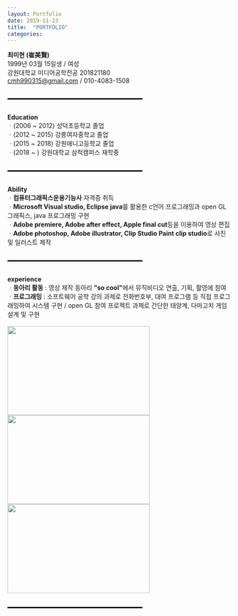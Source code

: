 ```yaml
---
layout: Portfolio
date: 2019-11-23
title:  "PORTFOLIO"
categories: 
---
```


<b>최미현 (崔美賢)</b>
<br>1999년 03월 15일생 / 여성
<br>강원대학교 미디어공학전공 201821180
<br>cmh990315@gmail.com / 010-4083-1508
<br>
<br>
<hr align="left" style="border: solid 1.5px black; width: 60%;">
<br><b>Education</b>
<br>ㆍ(2006 ~ 2012) 성덕초등학교 졸업
<br>ㆍ(2012 ~ 2015) 강릉여자중학교 졸업
<br>ㆍ(2015 ~ 2018) 강원애니고등학교 졸업
<br>ㆍ(2018 ~     ) 강원대학교 삼척캠퍼스 재학중
<br>
<br>
<hr align="left" style="border: solid 1.5px black; width: 60%;">
<br><b>Ability</b>
<br>ㆍ<b>컴퓨터그래픽스운용기능사</b> 자격증 취득
<br>ㆍ<b>Microsoft Visual studio, Eclipse java</b>를 활용한 c언어 프로그래밍과 open GL 그래픽스, java 프로그래밍 구현
<br>ㆍ<b>Adobe premiere, Adobe after effect, Apple final cut</b>등을 이용하여 영상 편집
<br>ㆍ<b>Adobe photoshop, Adobe illustrator, Clip Studio Paint clip studio</b>로 사진 및 일러스트 제작
<br>
<br>
<hr align="left" style="border: solid 1.5px black; width: 60%;">
<br><b>experience</b>
<br>ㆍ<b>동아리 활동</b> : 영상 제작 동아리 <b>"so cool"</b>에서 뮤직비디오 연출, 기획, 촬영에 참여
<br>ㆍ<b>프로그래밍</b> : 소프트웨어 공학 강의 과제로 전화번호부, 대여 프로그램 등 직접 프로그래밍하여 시스템 구현 / open GL 참여 프로젝트 과제로 간단한 태양계, 다마고치 게임 설계 및 구현
<br>
<br><img src="https://ifh.cc/g/pNnEx.png" height="200" width="320"><img src="https://ifh.cc/g/8AKRz.png" height="200" width="320"><img src="https://ifh.cc/g/8VIyP.png" height="200" width="320">

<br>
<br>
<hr align="left" style="border: solid 1.5px black; width: 60%;">

